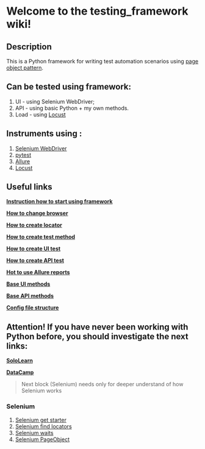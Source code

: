 # Welcome to the testing_framework wiki!

## Description
This is a Python framework for writing test automation scenarios using [page object pattern](http://selenium-python.readthedocs.io/page-objects.html).

## Can be tested using framework:
1. UI - using Selenium WebDriver;
2. API - using basic Python + my own methods.
3. Load - using [Locust](https://locust.io/)

## Instruments using :
1.  [Selenium WebDriver](http://www.seleniumhq.org/projects/webdriver/) 
2.  [pytest](https://docs.pytest.org/en/latest/)
3.  [Allure](http://allure.qatools.ru/)
4.  [Locust](https://locust.io/)

## Useful links
**[Instruction how to start using framework](https://github.com/Goraved/testing_framework/wiki/How-to-start-working-with-framework)**

**[How to change browser](https://github.com/Goraved/testing_framework/wiki/How-to-change-browser)**

**[How to create locator](https://github.com/Goraved/testing_framework/wiki/How-to-create-locator)**

**[How to create test method](https://github.com/Goraved/testing_framework/wiki/How-to-create-test-method)**

**[How to create UI test](https://github.com/Goraved/testing_framework/wiki/How-to-create-UI-test)**

**[How to create API test](https://github.com/Goraved/testing_framework/wiki/How-to-create-API-test)**

**[Hot to use Allure reports](https://github.com/Goraved/testing_framework/wiki/How-to-use-allure-reports)**

**[Base UI methods](https://github.com/Goraved/testing_framework/wiki/Base-UI-methods)**

**[Base API methods](https://github.com/Goraved/testing_framework/wiki/Base-API-methods)**

**[Config file structure](https://github.com/Goraved/testing_framework/wiki/Config-file-structure)**

## Attention! If you have never been working with Python before, you should investigate the next links:

**[SoloLearn](https://www.sololearn.com/Course/Python/)**

**[DataCamp](https://www.datacamp.com/courses/intro-to-python-for-data-science)**

> Next block (Selenium) needs only for deeper understand of how Selenium works 

### Selenium

1. [Selenium get starter](http://selenium-python.readthedocs.io/getting-started.html)
2. [Selenium find locators](http://selenium-python.readthedocs.io/locating-elements.html)
3. [Selenium waits](http://selenium-python.readthedocs.io/waits.html)
4. [Selenium PageObject](http://selenium-python.readthedocs.io/page-objects.html)
